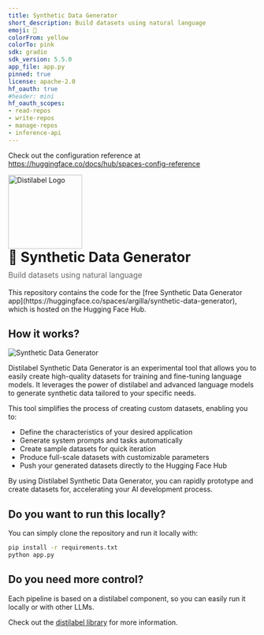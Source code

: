 ```yaml
---
title: Synthetic Data Generator
short_description: Build datasets using natural language
emoji: 🧬
colorFrom: yellow
colorTo: pink
sdk: gradio
sdk_version: 5.5.0
app_file: app.py
pinned: true
license: apache-2.0
hf_oauth: true
#header: mini
hf_oauth_scopes:
- read-repos
- write-repos
- manage-repos
- inference-api
---
```


Check out the configuration reference at https://huggingface.co/docs/hub/spaces-config-reference

<div class="header-container">
    <div class="logo-container">
        <a href="https://github.com/argilla-io/distilabel" target="_blank" rel="noopener noreferrer">
            <img src="https://distilabel.argilla.io/latest/assets/distilabel-black.svg" alt="Distilabel Logo" style="width: 150px; height: auto;">
        </a>
    </div>
    <div class="title-container">
        <h1 style="margin: 0; font-size: 2em;">🧬 Synthetic Data Generator</h1>
        <p style="margin: 10px 0 0 0; color: #666; font-size: 1.1em;">Build datasets using natural language</p>
    </div>
</div>
<br>
This repository contains the code for the [free Synthetic Data Generator app](https://huggingface.co/spaces/argilla/synthetic-data-generator), which is hosted on the Hugging Face Hub.

## How it works?

![Synthetic Data Generator](https://huggingface.co/spaces/argilla/synthetic-data-generator/resolve/main/assets/flow.png)

Distilabel Synthetic Data Generator is an experimental tool that allows you to easily create high-quality datasets for training and fine-tuning language models. It leverages the power of distilabel and advanced language models to generate synthetic data tailored to your specific needs.

This tool simplifies the process of creating custom datasets, enabling you to:

- Define the characteristics of your desired application
- Generate system prompts and tasks automatically
- Create sample datasets for quick iteration
- Produce full-scale datasets with customizable parameters
- Push your generated datasets directly to the Hugging Face Hub

By using Distilabel Synthetic Data Generator, you can rapidly prototype and create datasets for, accelerating your AI development process.

## Do you want to run this locally?

You can simply clone the repository and run it locally with:

```bash
pip install -r requirements.txt
python app.py
```

## Do you need more control?

Each pipeline is based on a distilabel component, so you can easily run it locally or with other LLMs.

Check out the [distilabel library](https://github.com/argilla-io/distilabel) for more information.
